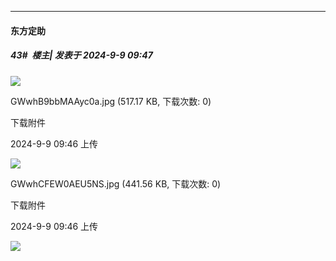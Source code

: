 ﻿
*****

####  东方定助  
##### 43#         楼主| 发表于 2024-9-9 09:47

<img src="https://static.saraba1st.com/image/smiley/face2017/140.png" referrerpolicy="no-referrer">

GWwhB9bbMAAyc0a.jpg
(517.17 KB, 下载次数: 0)

下载附件

2024-9-9 09:46 上传

<img src="https://img.saraba1st.com/forum/202409/09/094647ocvva8qgw6bw35s4.jpg" referrerpolicy="no-referrer">

GWwhCFEW0AEU5NS.jpg
(441.56 KB, 下载次数: 0)

下载附件

2024-9-9 09:46 上传

<img src="https://img.saraba1st.com/forum/202409/09/094647pcfc5mdmkkk74yom.jpg" referrerpolicy="no-referrer">

